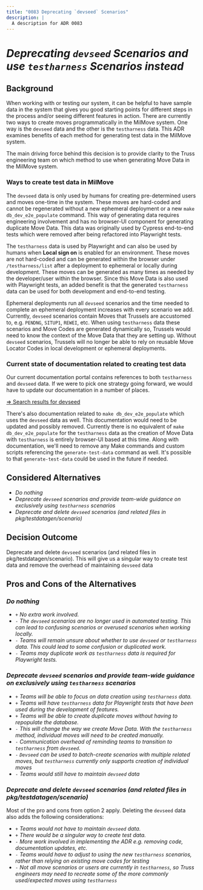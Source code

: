 ```yaml
---
title: "0083 Deprecating `devseed` Scenarios"
description: |
  A description for ADR 0083
---
```


# _Deprecating `devseed` Scenarios and use `testharness` Scenarios instead_

## Background

When working with or testing our system, it can be helpful to have sample data
in the system that gives you good starting points for different steps in the process
and/or seeing different features in action. There are currently two ways to create
moves programmatically in the MilMove system. One way is the `devseed` data and the
other is the `testharness` data. This ADR examines benefits of each method for
generating test data in the MilMove system.

The main driving force behind this decision is to provide clarity to the Truss
engineering team on which method to use when generating Move Data in the MilMove system.

### Ways to create test data in MilMove

The `devseed` data is only used by humans for creating pre-determined users and moves
one-time in the system. These moves are hard-coded and cannot be regenerated
without a new ephemeral deployment or a new `make db_dev_e2e_populate` command.
This way of generating data requires engineering involvement and has no
browser-UI component for generating duplicate Move Data. This data was
originally used by Cypress end-to-end tests which were removed after being
refactored into Playwright tests.

The `testharness` data is used by Playwright and can also be used by humans when
**Local sign on** is enabled for an environment. These moves are not hard-coded
and can be generated within the browser under `/testharness/list` after a
deployment to ephemeral or locally during development. These moves can be
generated as many times as needed by the developer/user within the browser.
Since this Move Data is also used with Playwright tests, an added benefit is
that the generated `testharness` data can be used for both development and
end-to-end testing.

Ephemeral deployments run all `devseed` scenarios and the time needed to complete
an ephemeral deployment increases with every scenario we add. Currently, `devseed`
scenarios contain Moves that Trussels are accustomed to, e.g. `PENDNG`, `SITUP1`, `REWEI`, etc.
When using `testharness` data these scenarios and Move Codes are generated dynamically so,
Trussels would need to know the context of the Move Data that they are setting up.
Without `devseed` scenarios, Trussels will no longer be able to rely on reusable
Move Locator Codes in local development or ephemeral deployments.

### Current state of documentation related to creating test data

Our current documentation portal contains references to both `testharness` and
`devseed` data. If we were to pick one strategy going forward, we would have to
update our documentation in a number of places.

[=> Search results for devseed](https://transcom.github.io/mymove-docs/search?q=devseed)

There's also documentation related to `make db_dev_e2e_populate` which uses the
`devseed` data as well. This documentation would need to be updated and possibly
removed. Currently there is no equivalent of `make db_dev_e2e_populate` for the
`testharness` data as the creation of Move Data with `testharness` is entirely
browser-UI based at this time. Along with documentation, we'll need to remove
any Make commands and custom scripts referencing the `generate-test-data`
command as well. It's possible to that `generate-test-data` could be used in the
future if needed.

## Considered Alternatives

- _Do nothing_
- _Deprecate `devseed` scenarios and provide team-wide guidance on exclusively
  using `testharness` scenarios_
- _Deprecate and delete `devseed` scenarios (and related files in pkg/testdatagen/scenario)_

## Decision Outcome

Deprecate and delete `devseed` scenarios (and related files in pkg/testdatagen/scenario). This will give us a singular way to create test data and remove the overhead of maintaining `devseed` data

## Pros and Cons of the Alternatives

### _Do nothing_

- `+` _No extra work involved._
- `-` _The `devseed` scenarios are no longer used in automated testing. This can
  lead to confusing scenarios or overused scenarios when working locally._
- `-` _Teams will remain unsure about whether to use `devseed` or `testharness`
  data. This could lead to some confusion or duplicated work._
- `-` _Teams may duplicate work as `testharness` data is required for Playwright
  tests._

### _Deprecate `devseed` scenarios and provide team-wide guidance on exclusively using `testharness` scenarios_

- `+` _Teams will be able to focus on data creation using `testharness` data._
- `+` _Teams will have `testharness` data for Playwright tests that have been
  used during the development of features._
- `+` _Teams will be able to create duplicate moves without having to repopulate
  the database._
- `-` _This will change the way we create Move Data. With the `testharness` method,
  individual moves will need to be created manually._
- `-` _Communication overhead of reminding teams to transition to `testharness` from `devseed`._
- `-` _`Devseed` can be used to batch-create scenarios with multiple related moves, but `testharness` currently only supports creation of individual moves_
- `-` _Teams would still have to maintain `devseed` data_

### _Deprecate and delete `devseed` scenarios (and related files in pkg/testdatagen/scenario)_

Most of the pro and cons from option 2 apply. Deleting the `devseed` data also adds the following considerations:

- `+` _Teams would not have to maintain `devseed` data._
- `+` _There would be a singular way to create test data._
- `-` _More work involved in implementing the ADR e.g. removing code, documentation updates,
  etc._
- `-` _Teams would have to adjust to using the new `testharness` scenarios,
  rather than relying on existing move codes for testing_
- `-` _Not all move scenarios or users are currently in
  `testharness`, so Truss engineers may need to recreate some of the more commonly used/expected
  moves using `testharness`_
